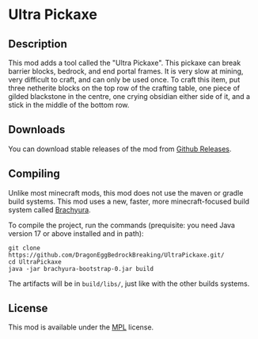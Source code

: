 # Ultra Pickaxe

## Description

This mod adds a tool called the "Ultra Pickaxe". This pickaxe can break barrier blocks,
bedrock, and end portal frames. It is very slow at mining, very difficult to craft, and
can only be used once. To craft this item, put three netherite blocks on the top row of
the crafting table, one piece of gilded blackstone in the centre, one crying obsidian
either side of it, and a stick in the middle of the bottom row.

## Downloads

You can download stable releases of the mod from [Github Releases](https:/github.com/DragonEggBedrockBreaking/UltraPickaxe/releases).

## Compiling

Unlike most minecraft mods, this mod does not use the maven or gradle build systems.
This mod uses a new, faster, more minecraft-focused build system called [Brachyura](https://github.com/CoolCrabs/brachyura).

To compile the project, run the commands (prequisite: you need Java version 17 or above installed and in path):
```
git clone https://github.com/DragonEggBedrockBreaking/UltraPickaxe.git/
cd UltraPickaxe
java -jar brachyura-bootstrap-0.jar build
```

The artifacts will be in `build/libs/`, just like with the other builds systems.

## License

This mod is available under the [MPL](LICENSE.txt) license.